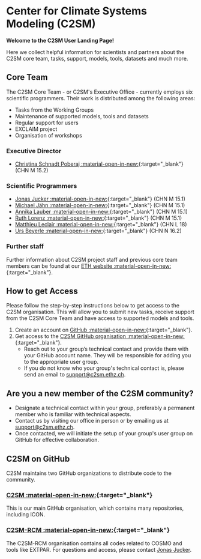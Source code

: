 
# Center for Climate Systems Modeling (C2SM)

**Welcome to the C2SM User Landing Page!**

Here we collect helpful information for scientists and partners
about the C2SM core team, tasks, support, models, tools, datasets
and much more.

## Core Team

The C2SM Core Team - or C2SM's Executive Office - currently employs six scientific programmers. Their work is distributed among the following areas:

- Tasks from the Working Groups
- Maintenance of supported models, tools and datasets
- Regular support for users
- EXCLAIM project
- Organisation of workshops

### Executive Director

- [Christina Schnadt Poberaj :material-open-in-new:](https://iac.ethz.ch/people-iac/person-detail.html?persid=116573){:target="_blank"} (CHN M 15.2)

### Scientific Programmers

- [Jonas Jucker :material-open-in-new:](https://c2sm.ethz.ch/the-center/people/person-detail.html?persid=210923){:target="_blank"} (CHN M 15.1)
- [Michael Jähn :material-open-in-new:](https://c2sm.ethz.ch/the-center/people/person-detail.html?persid=286091){:target="_blank"} (CHN M 15.1)
- [Annika Lauber :material-open-in-new:](https://c2sm.ethz.ch/the-center/people/person-detail.html?persid=235458){:target="_blank"} (CHN M 15.1)
- [Ruth Lorenz :material-open-in-new:](https://c2sm.ethz.ch/the-center/people/person-detail.html?persid=112356){:target="_blank"} (CHN M 15.1)
- [Matthieu Leclair :material-open-in-new:](https://c2sm.ethz.ch/the-center/people/person-detail.html?persid=221860){:target="_blank"} (CHN L 18)
- [Urs Beyerle :material-open-in-new:](https://c2sm.ethz.ch/the-center/people/person-detail.html?persid=49918){:target="_blank"} (CHN N 16.2)

### Further staff

Further information about C2SM project staff and previous core team members can be found at our [ETH website :material-open-in-new:](https://c2sm.ethz.ch/the-center/people/executive-office.html){:target="_blank"}.

## How to get Access

Please follow the step-by-step instructions below to get access to the C2SM organisation.
This will allow you to submit new tasks, receive support from the C2SM Core Team and have access to supported models and tools. 

1. Create an account on [GitHub :material-open-in-new:](https://github.com/signup){:target="_blank"}.
2. Get access to the [C2SM GitHub organisation :material-open-in-new:](https://github.com/C2SM){:target="_blank"}.
   - Reach out to your group’s technical contact and provide them with your GitHub account name.
     They will be responsible for adding you to the appropriate user group. 
   - If you do not know who your group's technical contact is, please send an email to [support@c2sm.ethz.ch](mailto:support@c2sm.ethz.ch).

## Are you a new member of the C2SM community?
- Designate a technical contact within your group, preferably a permanent member who is familiar with technical aspects.
- Contact us by visiting our office in person or by emailing us at [support@c2sm.ethz.ch](mailto:support@c2sm.ethz.ch).
- Once contacted, we will initiate the setup of your group's user group on GitHub for effective collaboration.
## C2SM on GitHub

C2SM maintains two GitHub organizations to distribute code to the community. 

### [C2SM :material-open-in-new:](https://github.com/C2SM){:target="_blank"}

This is our main GitHub organisation, which contains many repositories, including ICON.

### [C2SM-RCM :material-open-in-new:](https://github.com/C2SM-RCM){:target="_blank"}

The C2SM-RCM organisation contains all codes related to COSMO and tools like EXTPAR. For questions and access, please contact [Jonas Jucker](mailto:jonas.jucker@c2sm.ethz.ch).
